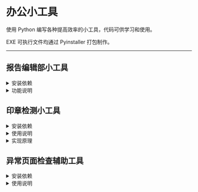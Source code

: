 # 办公小工具

使用 Python 编写各种提高效率的小工具，代码可供学习和使用。

EXE 可执行文件均通过 Pyinstaller 打包制作。

*****

## 报告编辑部小工具

<details>
    <summary>安装依赖</summary>

* pip install pysimplegui

</details>

<details>
    <summary>功能说明</summary>

### 营养成分表计算

* 数值修约规则为四舍六入五成双。
* NRV% 均使用修约数值进行计算。
* NRV% 计算结果数值在 0.5%~1.0% 之间时均修约为1%。
* 从 Word 文档复制五项营养成分数值（包括单位），点击按钮可自动导入并填充数值。
* 输入数值点击计算，程序会根据“蛋白质”、“脂肪”、“碳水化合物”的修约数值计算得出能量数值，计算公式为：能量=蛋白质×17+脂肪×37+碳水化合物×17。并将能量的计算数值与输入数值进行对比，检查两者数值之差是否超过
  20.0，若相差不大于 20.0，以绿色文本展示计算结果；反之以红色文本展示计算结果。
* 能量计算结果分别为：原始计算数值，修约计算数值，NRV% 原始百分比，NRV% 修约百分比。

### 脱水率限值计算

* 数值修约规则为四舍六入五成双。
* 点击常见样品按钮可自动填充部分数值。
* 已知脱水率时，鲜品水分输入100，本品水分输入脱水率数值即可。
* 脱水率计算公式：（鲜品水分-本品水分）÷（1-本品水分）
* 限值折算公式：项目限值÷（1-脱水率）
* 点击计算后，再次点击复制备注按钮可智能复制相对应的备注内容至剪贴板。

### 固体饮料限值计算

* 数值修约规则为四舍六入五成双。
* 限值折算结果最多保留四位小数。
* 点击常见固体饮料按钮可自动填充部分数值。
* 固体饮料限值折算公式：（（样品量+水）÷样品量）×项目限值
* 点击计算后，再次点击复制备注可智能复制相对应的备注内容至剪贴板。

### 常用内容剪贴板

* 点击按钮即可复制相对应的无格式文本至剪贴板。

</details>

## 印章检测小工具

<details>
    <summary>安装依赖</summary>

* pip install fitz
* pip install PyMuPDF
* pip install opencv-python
* pip install pysimplegui
* pip install openpyxl

</details>

<details>
    <summary>使用说明</summary>

**检测扫描件（PDF 格式）中每页是否存在红色圆形印章。**

程序检测完成后会在 PDF 文件所在文件夹生成同名 xlsx 文件，该文件包含检测结果；另外还会在程序所在文件夹生成检测记录文件。

程序默认仅保存异常结果，当生成的 xlsx 文件名称以 “ _正常 ” 结尾时说明该 PDF 文件均为正常页；当选择保存全部结果时，文件检测结果不会在 xlsx 文件名体现，需要打开 xlsx 文件查看完整检测结果。

低性能模式：减少程序检测文件时占用的内存，但是会增加检测文件所用的时间，建议低配置电脑或处理大文件时启用。

| 状态    | 含义              |
|-------|-----------------|
| True  | 正常页，检测到印章       |
| False | 异常页，未检测到印章      |
| None  | 未知页，红色区域过大，跳过检测 |

</details>

<details>
    <summary>实现原理</summary>

1. 将 PDF 文件中的每页转换成图像
2. 将每页的图像从 BGR 颜色空间转换成 HSV 颜色空间
3. 在 HSV 颜色空间下提取图像的红色部分
4. 对提取到的红色部分进行膨胀形态学操作
5. 将膨胀后的图像转换成灰度图
6. 使用霍夫圆变换在灰度图中检测圆

</details>

## 异常页面检查辅助工具

<details>
    <summary>安装依赖</summary>

* pip install fitz
* pip install PyMuPDF
* pip install pysimplegui
* pip install pandas
* pip install openpyxl

</details>

<details>
    <summary>使用说明</summary>

**本程序需要配合“印章检测小工具”使用，且“印章检测小工具”版本要求≥0.1.1。**

程序启动时会自动扫描当前目录，读取检测记录文件获取 PDF 文件检测记录，需要将本程序与“印章检测小工具”放置于同一文件夹内（非必需）

在程序主界面点击选中需要检查的文件，然后点击“检查文件”按钮开始预览检查；或者点击“浏览文件”选择 XLSX 格式的检测结果文件，如果选择的文件含有非正常页，程序会自动开始预览检查。

低性能模式：减少程序处理文件时占用的内存，但是会增加处理文件所用的时间，建议低配置电脑或处理大文件时启用。

</details>
